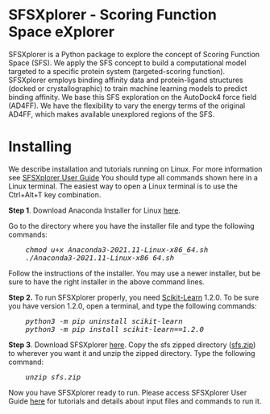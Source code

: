 # SFSXplorer - Scoring Function Space eXplorer
SFSXplorer is a Python package to explore the concept of Scoring Function Space (SFS). We apply the SFS concept to build a computational model targeted to a specific protein system (targeted-scoring function). SFSXplorer employs binding affinity data and protein-ligand structures (docked or crystallographic) to train machine learning models to predict binding affinity. We base this SFS exploration on the AutoDock4 force field (AD4FF). We have the flexibility to vary the energy terms of the original AD4FF, which makes available unexplored regions of the SFS. 
# Installing
We describe installation and tutorials running on Linux. For more information see <a href="https://azevedolab.net/resources/sfsxplorer_2023.pdf" title ="SFSXplorer User Guide">SFSXplorer User Guide</a>
You should type all commands shown here in a Linux terminal. The easiest way to open
a Linux terminal is to use the Ctrl+Alt+T key combination.

<B>Step 1</B>. Download Anaconda Installer for Linux <a href="https://repo.anaconda.com/archive/Anaconda3-2021.11-Linux-x86_64.sh" title="Anaconda Installer for Linux">here</a>.

Go to the directory where you have the installer file and type the following commands:
<pre><I>    chmod u+x Anaconda3-2021.11-Linux-x86_64.sh
    ./Anaconda3-2021.11-Linux-x86_64.sh</I></pre>
<P>Follow the instructions of the installer. You may use a newer installer, but be sure to have the right installer in the above command lines.
</P>
<B>Step 2.</B> To run SFSXplorer properly, you need <a href="https://scikit-learn.org/stable/" title="Scikit-Learn. Machine Learning in Python">Scikit-Learn</a> 1.2.0. To be sure you have
version 1.2.0, open a terminal, and type the following commands:
<pre><I>    python3 -m pip uninstall scikit-learn
    python3 -m pip install scikit-learn==1.2.0</I></pre>
    
<P><B>Step 3</B>. Download SFSXplorer <a href="https://github.com/azevedolab/SFSXplorer/raw/master/sfs.zip" title="Zipped folder with SFSXplorer">here</a>. Copy the sfs zipped directory (<a href="https://github.com/azevedolab/SFSXplorer/raw/master/sfs.zip" title="Zipped folder with SFSXplorer">sfs.zip</a>) to wherever you want it and unzip the zipped directory.
Type the following command:</P>
<pre><I>    unzip sfs.zip</I></pre>
<P>Now you have SFSXplorer ready to run. Please access SFSXplorer User Guide <a href="https://azevedolab.net/resources/sfsxplorer_2023.pdf" title ="SFSXplorer User Guide">here</a> for tutorials and details about input files and commands to run it.

